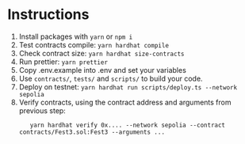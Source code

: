 # Instructions

1. Install packages with `yarn` or `npm i`
2. Test contracts compile: `yarn hardhat compile`
3. Check contract size: `yarn hardhat size-contracts`
4. Run prettier: `yarn prettier`
5. Copy .env.example into .env and set your variables
6. Use `contracts/`, `tests/` and `scripts/` to build your code.
7. Deploy on testnet: `yarn hardhat run scripts/deploy.ts --network sepolia`
8. Verify contracts, using the contract address and arguments from previous step:
   ```
      yarn hardhat verify 0x.... --network sepolia --contract contracts/Fest3.sol:Fest3 --arguments ...
   ```
